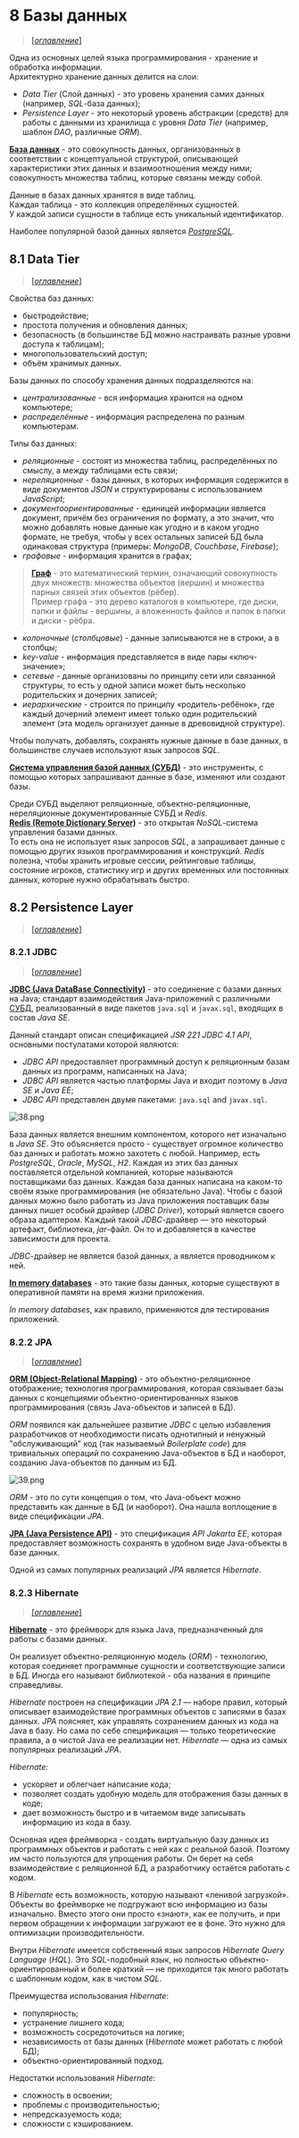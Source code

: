 # 8 Базы данных

> [[_оглавление_]](../README.md/#8-базы-данных)

Одна из основных целей языка программирования - хранение и обработка информации.  
Архитектурно хранение данных делится на слои:

- _Data Tier_ (Слой данных) - это уровень хранения самих данных (например, _SQL_-база данных);
- _Persistence Layer_ - это некоторый уровень абстракции (средств) для работы с данными из хранилища с уровня _Data
  Tier_ (например, шаблон _DAO_, различные _ORM_).

[**База данных**](/conspect/definitions.md/#б) - это совокупность данных, организованных в соответствии с концептуальной
структурой, описывающей характеристики этих данных и взаимоотношения между ними; совокупность множества таблиц, которые
связаны между собой.

Данные в базах данных хранятся в виде таблиц.  
Каждая таблица - это коллекция определённых сущностей.  
У каждой записи сущности в таблице есть уникальный идентификатор.

Наиболее популярной базой данных является [_PostgreSQL_](/conspect/7.md/#73-postgresql).

## 8.1 Data Tier

> [[_оглавление_]](../README.md/#81-data-tier)

Свойства баз данных:

- быстродействие;
- простота получения и обновления данных;
- безопасность (в большинстве БД можно настраивать разные уровни доступа к таблицам);
- многопользовательский доступ;
- объём хранимых данных.

Базы данных по способу хранения данных подразделяются на:

- _централизованные_ - вся информация хранится на одном компьютере;
- _распределённые_ - информация распределена по разным компьютерам.

Типы баз данных:

- _реляционные_ - состоят из множества таблиц, распределённых по смыслу, а между таблицами есть связи;
- _нереляционные_ - базы данных, в которых информация содержится в виде документов _JSON_ и структурированы с
  использованием _JavaScript_;
- _документоориентированные_ - единицей информации является документ, причём без ограничения по формату, а это значит,
  что можно добавлять новые данные как угодно и в каком угодно формате, не требуя, чтобы у всех остальных записей БД
  была одинаковая структура (примеры: _MongoDB_, _Couchbase_, _Firebase_);
- _графовые_ - информация хранится в графах;

> [**Граф**](/conspect/definitions.md/#г) - это математический термин, означающий совокупность двух множеств: множества
> объектов (вершин) и множества парных связей этих объектов (рёбер).  
> Пример графа - это дерево каталогов в компьютере, где диски, папки и файлы - вершины, а вложенность файлов и папок в
> папки и диски - рёбра.

- _колоночные_ (_столбцовые_) - данные записываются не в строки, а в столбцы;
- _key-value_ - информация представляется в виде пары «ключ-значение»;
- _сетевые_ - данные организованы по принципу сети или связанной структуры, то есть у одной записи может быть несколько
  родительских и дочерних записей;
- _иерархические_ - строится по принципу «родитель-ребёнок», где каждый дочерний элемент имеет только один родительский
  элемент (эта модель организует данные в древовидной структуре).

Чтобы получать, добавлять, сохранять нужные данные в базе данных, в большинстве случаев используют язык запросов _SQL_.

[**Система управления базой данных (СУБД)**](/conspect/definitions.md/#с) - это инструменты, с помощью которых
запрашивают данные в базе, изменяют или создают базы.

Среди СУБД выделяют реляционные, объектно-реляционные, нереляционные документированные СУБД и _Redis_.  
[**Redis (Remote Dictionary Server)**](/conspect/definitions.md/#r) - это открытая _NoSQL_-система управления базами
данных.  
То есть она не использует язык запросов _SQL_, а запрашивает данные с помощью других языков программирования и
конструкций. _Redis_ полезна, чтобы хранить игровые сессии, рейтинговые таблицы, состояние игроков, статистику игр и
других временных или постоянных данных, которые нужно обрабатывать быстро.

## 8.2 Persistence Layer

> [[_оглавление_]](../README.md/#82-persistence-layer)

### 8.2.1 JDBC

> [[_оглавление_]](../README.md/#82-persistence-layer)

[**JDBC (Java DataBase Connectivity)**](/conspect/definitions.md/#j) - это соединение с базами данных на Java; стандарт
взаимодействия Java-приложений с различными [СУБД](/conspect/definitions.md/#с), реализованный в виде пакетов `java.sql`
и `javax.sql`, входящих в состав _Java SE_.

Данный стандарт описан спецификацией _JSR 221 JDBC 4.1 API_, основными постулатами которой являются:

- _JDBC API_ предоставляет программный доступ к реляционным базам данных из программ, написанных на Java;
- _JDBC API_ является частью платформы Java и входит поэтому в _Java SE_ и _Java EE_;
- _JDBC API_ представлен двумя пакетами: `java.sql` and `javax.sql`.

![38.png](/pictures/38.png)

База данных является внешним компонентом, которого нет изначально в _Java SE_. Это объясняется просто - существует
огромное количество баз данных и работать можно захотеть с любой. Например, есть _PostgreSQL_, _Oracle_, _MySQL_, _H2_.
Каждая из этих баз данных поставляется отдельной компанией, которые называются поставщиками баз данных. Каждая база
данных написана на каком-то своём языке программирования (не обязательно Java). Чтобы с базой данных можно было работать
из Java приложения поставщик базы данных пишет особый драйвер (_JDBC Driver_), который является своего образа адаптером.
Каждый такой _JDBC_-драйвер — это некоторый артефакт, библиотека, _jar_-файл. Он то и добавляется в качестве зависимости
для проекта.

_JDBC_-драйвер не является базой данных, а является проводником к ней.

[**In memory databases**](/conspect/definitions.md/#i) - это такие базы данных, которые существуют в оперативной памяти
на время жизни приложения.

_In memory databases_, как правило, применяются для тестирования приложений.

### 8.2.2 JPA

> [[_оглавление_]](../README.md/#82-persistence-layer)

[**ORM (Object-Relational Mapping)**](/conspect/definitions.md/#o) - это объектно-реляционное отображение; технология
программирования, которая связывает базы данных с концепциями объектно-ориентированных языков программирования (связь
Java-объектов и записей в БД).

_ORM_ появился как дальнейшее развитие _JDBC_ с целью избавления разработчиков от необходимости писать однотипный и
ненужный "обслуживающий" код (так называемый _Boilerplate code_) для тривиальных операций по сохранению Java-объектов в
БД и наоборот, созданию Java-объектов по данным из БД.

![39.png](/pictures/39.png)

_ORM_ - это по сути концепция о том, что Java-объект можно представить как данные в БД (и наоборот). Она нашла
воплощение в виде спецификации _JPA_.

[**JPA (Java Persistence API)**](/conspect/definitions.md/#j) - это спецификация _API Jakarta EE_, которая предоставляет
возможность сохранять в удобном виде Java-объекты в базе данных.

Одной из самых популярных реализаций _JPA_ является _Hibernate_.

### 8.2.3 Hibernate

> [[_оглавление_]](../README.md/#82-persistence-layer)

[**Hibernate**](/conspect/definitions.md/#h) - это фреймворк для языка Java, предназначенный для работы с базами данных.

Он реализует объектно-реляционную модель (_ORM_) - технологию, которая соединяет программные сущности и соответствующие
записи в БД. Иногда его называют библиотекой - оба названия в принципе справедливы.

_Hibernate_ построен на спецификации _JPA 2.1_ — наборе правил, который описывает взаимодействие программных объектов с
записями в базах данных. _JPA_ поясняет, как управлять сохранением данных из кода на Java в базу. Но сама по себе
спецификация — только теоретические правила, а в чистой Java ее реализации нет. _Hibernate_ — одна из самых популярных
реализаций _JPA_.

_Hibernate_:

- ускоряет и облегчает написание кода;
- позволяет создать удобную модель для отображения базы данных в коде;
- дает возможность быстро и в читаемом виде записывать информацию из кода в базу.

Основная идея фреймворка - создать виртуальную базу данных из программных объектов и работать с ней как с реальной
базой. Поэтому им часто пользуются для упрощения работы. Он берет на себя взаимодействие с реляционной БД, а
разработчику остаётся работать с кодом.

В _Hibernate_ есть возможность, которую называют «ленивой загрузкой». Объекты во фреймворке не подгружают всю информацию
из базы изначально. Вместо этого они просто «знают», как ее получить, и при первом обращении к информации загружают ее в
фоне. Это нужно для оптимизации производительности.

Внутри _Hibernate_ имеется собственный язык запросов _Hibernate Query Language_ (_HQL_). Это _SQL_-подобный язык, но
полностью объектно-ориентированный и более краткий — не приходится так много работать с шаблонным кодом, как в чистом
_SQL_.

Преимущества использования _Hibernate_:

- популярность;
- устранение лишнего кода;
- возможность сосредоточиться на логике;
- независимость от базы данных (_Hibernate_ может работать с любой БД);
- объектно-ориентированный подход.

Недостатки использования _Hibernate_:

- сложность в освоении;
- проблемы с производительностью;
- непредсказуемость кода;
- сложности с кэшированием.